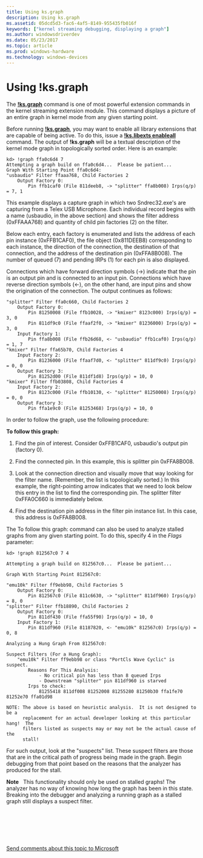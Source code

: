 ```yaml
---
title: Using ks.graph
description: Using ks.graph
ms.assetid: 05dcd5d3-fac6-4af5-8149-955435fb016f
keywords: ["kernel streaming debugging, displaying a graph"]
ms.author: windowsdriverdev
ms.date: 05/23/2017
ms.topic: article
ms.prod: windows-hardware
ms.technology: windows-devices
---
```


# Using !ks.graph


The [**!ks.graph**](-ks-graph.md) command is one of most powerful extension commands in the kernel streaming extension module. This command displays a picture of an entire graph in kernel mode from any given starting point.

Before running [**!ks.graph**](-ks-graph.md), you may want to enable all library extensions that are capable of being active. To do this, issue a [**!ks.libexts enableall**](-ks-libexts.md) command. The output of **!ks.graph** will be a textual description of the kernel mode graph in topologically sorted order. Here is an example:

```
kd> !graph ffa0c6d4 7
Attempting a graph build on ffa0c6d4...  Please be patient...
Graph With Starting Point ffa0c6d4:
"usbaudio" Filter ffaaa768, Child Factories 2
    Output Factory 0:
        Pin ffb1caf0 (File 811deeb8, -> "splitter" ffa8b008) Irps(q/p) = 7, 1
```

This example displays a capture graph in which two Sndrec32.exe's are capturing from a Telex USB Microphone. Each individual record begins with a name (usbaudio, in the above section) and shows the filter address (0xFFAAA768) and quantity of child pin factories (2) on the filter.

Below each entry, each factory is enumerated and lists the address of each pin instance (0xFFB1CAF0), the file object (0x811DEEB8) corresponding to each instance, the direction of the connection, the destination of that connection, and the address of the destination pin (0xFFA8B008). The number of queued (7) and pending IRPs (1) for each pin is also displayed.

Connections which have forward direction symbols (-&gt;) indicate that the pin is an output pin and is connected to an input pin. Connections which have reverse direction symbols (&lt;-), on the other hand, are input pins and show the origination of the connection. The output continues as follows:

```
"splitter" Filter ffa0c660, Child Factories 2
    Output Factory 0:
        Pin 81250008 (File ffb10028, -> "kmixer" 8123c000) Irps(q/p) = 3, 0
        Pin 811df9c0 (File ffaaf2f0, -> "kmixer" 81236000) Irps(q/p) = 3, 0
    Input Factory 1:
        Pin ffa8b008 (File ffb26d68, <- "usbaudio" ffb1caf0) Irps(q/p) = 1, 7
"kmixer" Filter ffa65b70, Child Factories 4
    Input Factory 2:
        Pin 81236000 (File ffaaf7d0, <- "splitter" 811df9c0) Irps(q/p) = 0, 0
    Output Factory 3:
        Pin 81252d00 (File 811df1d8) Irps(q/p) = 10, 0
"kmixer" Filter ffb03808, Child Factories 4
    Input Factory 2:
        Pin 8123c000 (File ffb10130, <- "splitter" 81250008) Irps(q/p) = 0, 0
    Output Factory 3:
        Pin ffa1e9c0 (File 81253468) Irps(q/p) = 10, 0
```

In order to follow the graph, use the following procedure:

**To follow this graph:**

1.  Find the pin of interest. Consider 0xFFB1CAF0, usbaudio's output pin (factory 0).

2.  Find the connected pin. In this example, this is splitter pin 0xFFA8B008.

3.  Look at the connection direction and visually move that way looking for the filter name. (Remember, the list is topologically sorted.) In this example, the right-pointing arrow indicates that we need to look below this entry in the list to find the corresponding pin. The splitter filter 0xFFA0C660 is immediately below.

4.  Find the destination pin address in the filter pin instance list. In this case, this address is 0xFFA8B008.

The To follow this graph: command can also be used to analyze stalled graphs from any given starting point. To do this, specify 4 in the *Flags* parameter:

```
kd> !graph 812567c0 7 4

Attempting a graph build on 812567c0...  Please be patient...

Graph With Starting Point 812567c0:

"emu10k" Filter ff9ebb98, Child Factories 5
    Output Factory 0:
        Pin 812567c0 (File 811c6630, -> "splitter" 811df960) Irps(q/p) = 8, 0
"splitter" Filter ffb18890, Child Factories 2
    Output Factory 0:
        Pin 811df430 (File ffa55f90) Irps(q/p) = 10, 0
    Input Factory 1:
        Pin 811df960 (File 81187820, <- "emu10k" 812567c0) Irps(q/p) = 0, 8

Analyzing a Hung Graph From 812567c0:

Suspect Filters (For a Hung Graph):
    "emu10k" Filter ff9ebb98 or class "PortCls Wave Cyclic" is suspect.
        Reasons For This Analysis:
            - No critical pin has less than 8 queued Irps
            - Downstream "splitter" pin 811df960 is starved
        Irps to check:
            81255418 811df008 81252008 81255280 81250b30 ffa1fe70 81252e70 ffa01d98

NOTE: The above is based on heuristic analysis.  It is not designed to be a
      replacement for an actual developer looking at this particular hang!  The
      filters listed as suspects may or may not be the actual cause of the
      stall!
```

For such output, look at the "suspects" list. These suspect filters are those that are in the critical path of progress being made in the graph. Begin debugging from that point based on the reasons that the analyzer has produced for the stall.

**Note**   This functionality should only be used on stalled graphs! The analyzer has no way of knowing how long the graph has been in this state. Breaking into the debugger and analyzing a running graph as a stalled graph still displays a suspect filter.

 

 

 

[Send comments about this topic to Microsoft](mailto:wsddocfb@microsoft.com?subject=Documentation%20feedback%20[debugger\debugger]:%20Using%20!ks.graph%20%20RELEASE:%20%285/15/2017%29&body=%0A%0APRIVACY%20STATEMENT%0A%0AWe%20use%20your%20feedback%20to%20improve%20the%20documentation.%20We%20don't%20use%20your%20email%20address%20for%20any%20other%20purpose,%20and%20we'll%20remove%20your%20email%20address%20from%20our%20system%20after%20the%20issue%20that%20you're%20reporting%20is%20fixed.%20While%20we're%20working%20to%20fix%20this%20issue,%20we%20might%20send%20you%20an%20email%20message%20to%20ask%20for%20more%20info.%20Later,%20we%20might%20also%20send%20you%20an%20email%20message%20to%20let%20you%20know%20that%20we've%20addressed%20your%20feedback.%0A%0AFor%20more%20info%20about%20Microsoft's%20privacy%20policy,%20see%20http://privacy.microsoft.com/default.aspx. "Send comments about this topic to Microsoft")




